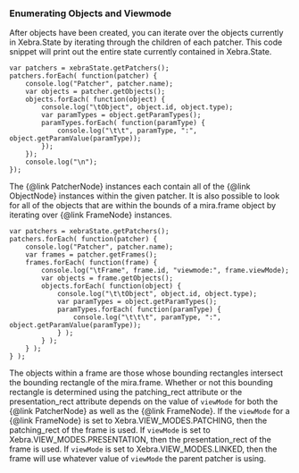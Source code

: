 ### Enumerating Objects and Viewmode

After objects have been created, you can iterate over the objects currently in Xebra.State by iterating through the children of each patcher. This code snippet will print out the entire state currently contained in Xebra.State.

```
var patchers = xebraState.getPatchers();
patchers.forEach( function(patcher) {
	console.log("Patcher", patcher.name);
	var objects = patcher.getObjects();
	objects.forEach( function(object) {
		console.log("\tObject", object.id, object.type);
		var paramTypes = object.getParamTypes();
		paramTypes.forEach( function(paramType) {
			console.log("\t\t", paramType, ":", object.getParamValue(paramType));
		});
	});
	console.log("\n");
});
```

The {@link PatcherNode} instances each contain all of the {@link ObjectNode} instances within the given patcher. It is also possible to look for all of the objects that are within the bounds of a mira.frame object by iterating over {@link FrameNode} instances.

```
var patchers = xebraState.getPatchers();
patchers.forEach( function(patcher) {
	console.log("Patcher", patcher.name);
	var frames = patcher.getFrames();
	frames.forEach( function(frame) {
		console.log("\tFrame", frame.id, "viewmode:", frame.viewMode);
		var objects = frame.getObjects();
		objects.forEach( function(object) {
			console.log("\t\tObject", object.id, object.type);
			var paramTypes = object.getParamTypes();
			paramTypes.forEach( function(paramType) {
				console.log("\t\t\t", paramType, ":", object.getParamValue(paramType));
			} );
		} );
	} );
} );
```

The objects within a frame are those whose bounding rectangles intersect the bounding rectangle of the mira.frame. Whether or not this bounding rectangle is determined using the patching\_rect attribute or the presentation\_rect attribute depends on the value of `viewMode` for both the {@link PatcherNode} as well as the {@link FrameNode}. If the `viewMode` for a {@link FrameNode} is set to Xebra.VIEW_MODES.PATCHING, then the patching\_rect of the frame is used. If `viewMode` is set to Xebra.VIEW_MODES.PRESENTATION, then the presentation\_rect of the frame is used. If `viewMode` is set to Xebra.VIEW_MODES.LINKED, then the frame will use whatever value of `viewMode` the parent patcher is using.